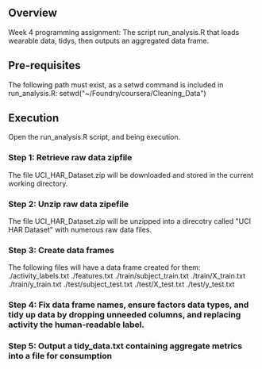 ## Overview
Week 4 programming assignment: The script run_analysis.R that loads wearable data, tidys, then outputs an aggregated data frame.

## Pre-requisites
The following path must exist, as a setwd command is included in run_analysis.R:
setwd("~/Foundry/coursera/Cleaning_Data")

## Execution
Open the run_analysis.R script, and being execution.

### Step 1: Retrieve raw data zipfile
The file UCI_HAR_Dataset.zip will be downloaded and stored in the current working directory.

### Step 2: Unzip raw data zipefile
The file UCI_HAR_Dataset.zip will be unzipped into a direcotry called "UCI HAR Dataset" with numerous raw data files.

### Step 3: Create data frames
The following files will have a data frame created for them:
./activity_labels.txt
./features.txt
./train/subject_train.txt
./train/X_train.txt
./train/y_train.txt
./test/subject_test.txt
./test/X_test.txt
./test/y_test.txt

### Step 4: Fix data frame names, ensure factors data types, and tidy up data by dropping unneeded columns, and replacing activity the human-readable label.

### Step 5: Output a tidy_data.txt containing aggregate metrics into a file for consumption



